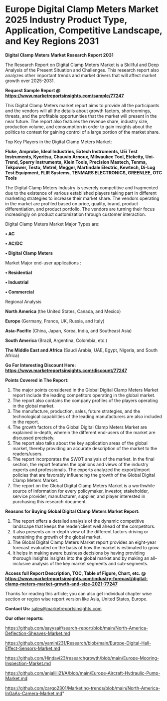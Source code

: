  # Europe Digital Clamp Meters Market 2025 Industry Product Type, Application, Competitive Landscape, and Key Regions 2031

<strong>Digital Clamp Meters Market Research Report 2031</strong>

The Research Report on Digital Clamp Meters Market is a Skillful and Deep Analysis of the Present Situation and Challenges. This research report also analyzes other important trends and market drivers that will affect market growth over 2025-2031.

<strong>Request Sample Report @ <a href=https://www.marketreportsinsights.com/sample/77247>https://www.marketreportsinsights.com/sample/77247</a></strong>

This Digital Clamp Meters market report aims to provide all the participants and the vendors will all the details about growth factors, shortcomings, threats, and the profitable opportunities that the market will present in the near future. The report also features the revenue share, industry size, production volume, and consumption in order to gain insights about the politics to contest for gaining control of a large portion of the market share.

Top Key Players in the Digital Clamp Meters Market:

<strong>Fluke, Amprobe, Ideal Industries, Extech Instruments, UEi Test Instruments, Kyoritsu, Chauvin Arnoux, Milwaukee Tool, Etekcity, Uni-Trend, Sperry Instruments, Klein Tools, Precision Mastech, Tenma, Tekpower, Testo, Metrel, Megger, Martindale Electric, Kewtech, Di-Log Test Equipment, FLIR Systems, TENMARS ELECTRONICS, GREENLEE, OTC Tools</strong>

The Digital Clamp Meters Industry is severely competitive and fragmented due to the existence of various established players taking part in different marketing strategies to increase their market share. The vendors operating in the market are profiled based on price, quality, brand, product differentiation, and product portfolio. The vendors are turning their focus increasingly on product customization through customer interaction.

Digital Clamp Meters Market Major Types are:

<strong>• AC

• AC/DC

• Digital Clamp Meters</strong>

Market Major end-user applications :

<strong>• Residential

• Industrial

• Commercial</strong>

Regional Analysis

</u><strong><b>North America</b></strong> (the United States, Canada, and Mexico)

<strong><b>Europe </b></strong>(Germany, France, UK, Russia, and Italy)

<strong><b>Asia-Pacific</b></strong> (China, Japan, Korea, India, and Southeast Asia)

<strong><b>South America</b></strong> (Brazil, Argentina, Colombia, etc.)

<strong><b>The Middle East and Africa</b></strong> (Saudi Arabia, UAE, Egypt, Nigeria, and South Africa)

<strong>Go For Interesting Discount Here: <a href=https://www.marketreportsinsights.com/discount/77247>https://www.marketreportsinsights.com/discount/77247</a></strong>

<strong>Points Covered in The Report:</strong>
<ol>
  <li>The major points considered in the Global Digital Clamp Meters Market report include the leading competitors operating in the global market.</li>
  <li>The report also contains the company profiles of the players operating in the global market.</li>
  <li>The manufacture, production, sales, future strategies, and the technological capabilities of the leading manufacturers are also included in the report.</li>
  <li>The growth factors of the Global Digital Clamp Meters Market are explained in-depth, wherein the different end-users of the market are discussed precisely.</li>
  <li>The report also talks about the key application areas of the global market, thereby providing an accurate description of the market to the readers/users.</li>
  <li>The report incorporates the SWOT analysis of the market. In the final section, the report features the opinions and views of the industry experts and professionals. The experts analyzed the export/import policies that are favorably influencing the growth of the Global Digital Clamp Meters Market.</li>
  <li>The report on the Global Digital Clamp Meters Market is a worthwhile source of information for every policymaker, investor, stakeholder, service provider, manufacturer, supplier, and player interested in purchasing this research document.</li>
</ol>
<strong>Reasons for Buying Global Digital Clamp Meters Market Report:</strong>

<ol>
  <li>The report offers a detailed analysis of the dynamic competitive landscape that keeps the reader/client well ahead of the competitors.</li>
  <li>It also presents an in-depth view of the different factors driving or restraining the growth of the global market.</li>
  <li>The Global Digital Clamp Meters Market report provides an eight-year forecast evaluated on the basis of how the market is estimated to grow.</li>
  <li>It helps in making aware business decisions by having providing thorough insights insights into the global market and by making an all-inclusive analysis of the key market segments and sub-segments.</li>
</ol>
<strong>Access full Report Description, TOC, Table of Figure, Chart, etc. @ <a href=https://www.marketreportsinsights.com/industry-forecast/digital-clamp-meters-market-growth-and-size-2021-77247>https://www.marketreportsinsights.com/industry-forecast/digital-clamp-meters-market-growth-and-size-2021-77247</a></strong>


Thanks for reading this article; you can also get individual chapter wise section or region wise report version like Asia, United States, Europe.

<strong>Contact Us:</strong>
sales@marketreportsinsights.com

<strong>Our other reports:</strong>

<a href=https://github.com/sayysaif/search-report/blob/main/North-America-Deflection-Sheaves-Market.md>https://github.com/sayysaif/search-report/blob/main/North-America-Deflection-Sheaves-Market.md</a>

<a href=https://github.com/yamini231/Research/blob/main/Europe-Digital-Hall-Effect-Sensors-Market.md>https://github.com/yamini231/Research/blob/main/Europe-Digital-Hall-Effect-Sensors-Market.md</a>

<a href=https://github.com/Hindavi23/researchgrowth/blob/main/Europe-Mooring-Inspection-Market.md>https://github.com/Hindavi23/researchgrowth/blob/main/Europe-Mooring-Inspection-Market.md</a>

<a href=https://github.com/anjaliiii21/A/blob/main/Europe-Aircraft-Hydraulic-Pump-Market.md>https://github.com/anjaliiii21/A/blob/main/Europe-Aircraft-Hydraulic-Pump-Market.md</a>

<a href=https://github.com/cargo2301/Marketing-trends/blob/main/North-America-InGaAs-Camera-Market.md>https://github.com/cargo2301/Marketing-trends/blob/main/North-America-InGaAs-Camera-Market.md</a>"
